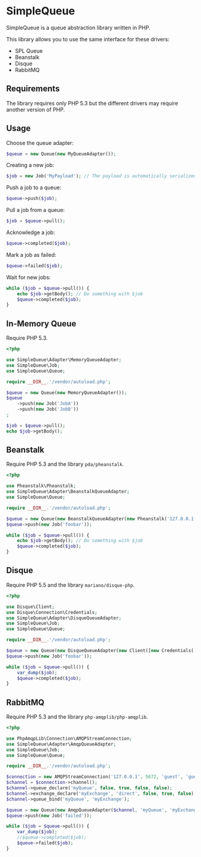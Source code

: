 SimpleQueue
===========

SimpleQueue is a queue abstraction library written in PHP.

This library allows you to use the same interface for these drivers:

- SPL Queue
- Beanstalk
- Disque
- RabbitMQ

Requirements
------------

The library requires only PHP 5.3 but the different drivers may require another version of PHP.

Usage
-----

Choose the queue adapter:

```php
$queue = new Queue(new MyQueueAdapter());
```

Creating a new job:

```php
$job = new Job('MyPayload'); // The payload is automatically serialized in Json
```

Push a job to a queue:

```php
$queue->push($job);
```

Pull a job from a queue:

```php
$job = $queue->pull();
```

Acknowledge a job:

```php
$queue->completed($job);
```

Mark a job as failed:

```php
$queue->failed($job);
```

Wait for new jobs:

```php
while ($job = $queue->pull()) {
    echo $job->getBody(); // Do something with $job
    $queue->completed($job);
}
```

In-Memory Queue
---------------

Require PHP 5.3.

```php
<?php

use SimpleQueue\Adapter\MemoryQueueAdapter;
use SimpleQueue\Job;
use SimpleQueue\Queue;

require __DIR__.'/vendor/autoload.php';

$queue = new Queue(new MemoryQueueAdapter());
$queue
    ->push(new Job('JobA'))
    ->push(new Job('JobB'))
;

$job = $queue->pull();
echo $job->getBody();
```

Beanstalk
---------

Require PHP 5.3 and the library `pda/pheanstalk`.

```php
<?php

use Pheanstalk\Pheanstalk;
use SimpleQueue\Adapter\BeanstalkQueueAdapter;
use SimpleQueue\Queue;

require __DIR__.'/vendor/autoload.php';

$queue = new Queue(new BeanstalkQueueAdapter(new Pheanstalk('127.0.0.1'), 'myTube'));
$queue->push(new Job('foobar'));

while ($job = $queue->pull()) {
    echo $job->getBody(); // Do something with $job
    $queue->completed($job);
}
```

Disque
------

Require PHP 5.5 and the library `mariano/disque-php`.

```php
<?php

use Disque\Client;
use Disque\Connection\Credentials;
use SimpleQueue\Adapter\DisqueQueueAdapter;
use SimpleQueue\Job;
use SimpleQueue\Queue;

require __DIR__.'/vendor/autoload.php';

$queue = new Queue(new DisqueQueueAdapter(new Client([new Credentials('127.0.0.1', 7711)]), 'myQueue'));
$queue->push(new Job('foobar'));

while ($job = $queue->pull()) {
    var_dump($job);
    $queue->completed($job);
}
```

RabbitMQ
--------

Require PHP 5.3 and the library `php-amqplib/php-amqplib`.

```php
<?php

use PhpAmqpLib\Connection\AMQPStreamConnection;
use SimpleQueue\Adapter\AmqpQueueAdapter;
use SimpleQueue\Job;
use SimpleQueue\Queue;

require __DIR__.'/vendor/autoload.php';

$connection = new AMQPStreamConnection('127.0.0.1', 5672, 'guest', 'guest');
$channel = $connection->channel();
$channel->queue_declare('myQueue', false, true, false, false);
$channel->exchange_declare('myExchange', 'direct', false, true, false);
$channel->queue_bind('myQueue', 'myExchange');

$queue = new Queue(new AmqpQueueAdapter($channel, 'myQueue', 'myExchange'));
$queue->push(new Job('failed'));

while ($job = $queue->pull()) {
    var_dump($job);
    //$queue->completed($job);
    $queue->failed($job);
}
```
